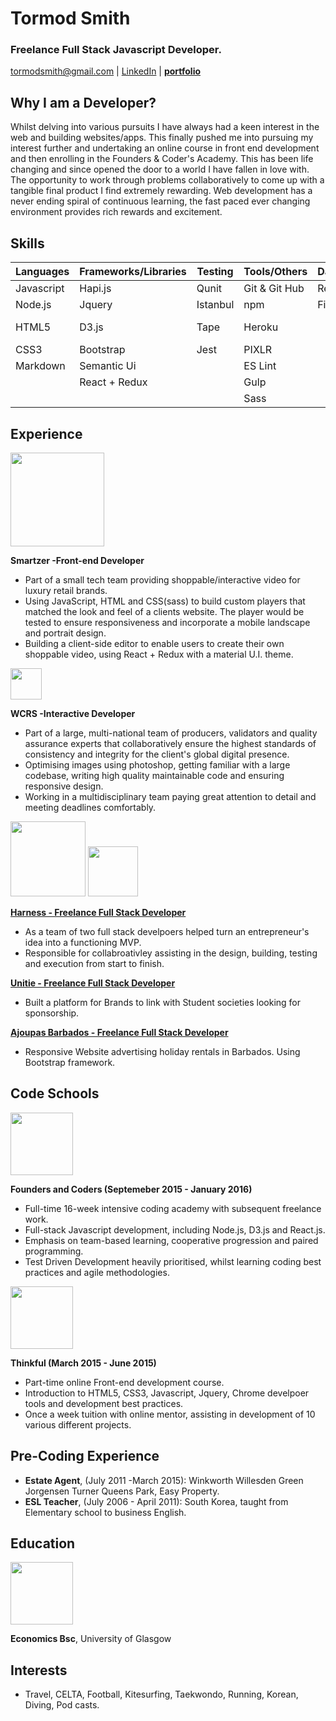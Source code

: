 # Tormod Smith

### Freelance Full Stack Javascript Developer. 

tormodsmith@gmail.com | [LinkedIn](https://www.linkedin.com/in/tormod-smith-b49bb614?trk=nav_responsive_tab_profile) |
[**portfolio**](https://tormods-portfolio.herokuapp.com/)

## Why I am a Developer?

Whilst delving into various pursuits I have always had a keen interest in the web and building websites/apps. This finally pushed me into pursuing my interest further and undertaking an online course in front end development and then enrolling in the Founders & Coder's Academy. This has been life changing and since opened the door to a world I have fallen in love with. The opportunity to work through problems collaboratively to come up with a tangible final product I find extremely rewarding. Web development has a never ending spiral of continuous learning, the fast paced ever changing environment provides rich rewards and excitement.

## Skills

| Languages   | Frameworks/Libraries | Testing | Tools/Others  | Databases | Api's     |
|-------------|----------------------|---------|---------------|-----------|-----------|
| Javascript  | Hapi.js              | Qunit   | Git & Git Hub | Redis     |Linkedin   |
| Node.js     | Jquery               | Istanbul| npm           | Firebase  |Google     |
| HTML5       | D3.js                | Tape    | Heroku        |           |Sound Cloud|
| CSS3        | Bootstrap            | Jest    | PIXLR         |           |Github     |
| Markdown    | Semantic Ui          |         | ES Lint       |           |Facebook   |
|             | React + Redux        |         | Gulp          |           |           |   Material U.I.
|             |                      |         | Sass       |            


## Experience

<img src="https://static.wixstatic.com/media/f8e427_b2f0c743a8e04e61b366406385d21520.png/v1/fill/w_532,h_88,al_c,usm_0.66_1.00_0.01/f8e427_b2f0c743a8e04e61b366406385d21520.png" width="150">

**Smartzer -Front-end Developer**
- Part of a small tech team providing shoppable/interactive video for luxury retail brands.
- Using JavaScript, HTML and CSS(sass) to build custom players that matched the look and feel of a clients website. The player would be tested to ensure responsiveness and incorporate a mobile landscape and portrait design. 
- Building a client-side editor to enable users to create their own shoppable video, using React + Redux with a material U.I. theme. 

<img src="https://cloud.githubusercontent.com/assets/11330267/19144017/333c67fc-8b9f-11e6-9e7e-4b028c0eb784.png" height="50" width="50">

**WCRS -Interactive Developer**
- Part of a large, multi-national team of producers, validators and quality assurance experts that collaboratively ensure the highest standards of consistency and integrity for the client's global digital presence.
- Optimising images using photoshop, getting familiar with a large codebase, writing high quality maintainable code and ensuring responsive design.
- Working in a multidisciplinary team paying great attention to detail and meeting deadlines comfortably. 

<img src="https://cloud.githubusercontent.com/assets/11330267/19144577/5a89df94-8ba2-11e6-8e58-c98f2e136836.png" width="120"> <img src="https://cloud.githubusercontent.com/assets/11330267/19144074/8557c072-8b9f-11e6-9229-3ec324142ef4.png" width="80">

[**Harness - Freelance Full Stack Developer**](http://www.harnesstalent.com/)
- As a team of two full stack develpoers helped turn an entrepreneur's idea into a functioning MVP.
- Responsible for collabroativley  assisting in the design, building, testing and execution from start to finish.

[**Unitie - Freelance Full Stack Developer**](http://www.unitie.co.uk/)
- Built a platform for Brands to link with Student societies looking for sponsorship.

[**Ajoupas Barbados - Freelance Full Stack Developer** ](http://ajoupasbarbados.com/)
- Responsive Website advertising holiday rentals in Barbados. Using Bootstrap framework.

## Code Schools 

<img src="https://cloud.githubusercontent.com/assets/11330267/19144074/8557c072-8b9f-11e6-9229-3ec324142ef4.png" width="100">

**Founders and Coders (Septemeber 2015 - January 2016)**
- Full-time 16-week intensive coding academy with subsequent freelance work.
- Full-stack Javascript development, including Node.js, D3.js and React.js.
- Emphasis on team-based learning, cooperative progression and paired programming.
- Test Driven Development heavily prioritised, whilst learning coding best practices and agile methodologies.

<img src="https://cloud.githubusercontent.com/assets/11330267/19144468/ad88f758-8ba1-11e6-96d2-d34783bb6a1e.png" width="100">

**Thinkful (March 2015 - June 2015)**
- Part-time online Front-end development course. 
- Introduction to HTML5, CSS3,  Javascript, Jquery, Chrome develpoer tools and development best practices.  
- Once a week tuition with online mentor, assisting in development of 10 various different projects. 

## Pre-Coding Experience

- **Estate Agent**, (July 2011 -March 2015): Winkworth Willesden Green Jorgensen Turner Queens Park, Easy Property.  
- **ESL Teacher**, (July 2006 - April 2011): South Korea, taught from Elementary school to business English. 

## Education
<img src="https://cloud.githubusercontent.com/assets/11330267/19144336/cf0db7c0-8ba0-11e6-9ca0-aea4d908f196.png" width="100">

**Economics Bsc**, University of Glasgow

## Interests 

- Travel, CELTA, Football, Kitesurfing, Taekwondo, Running, Korean, Diving, Pod casts. 


